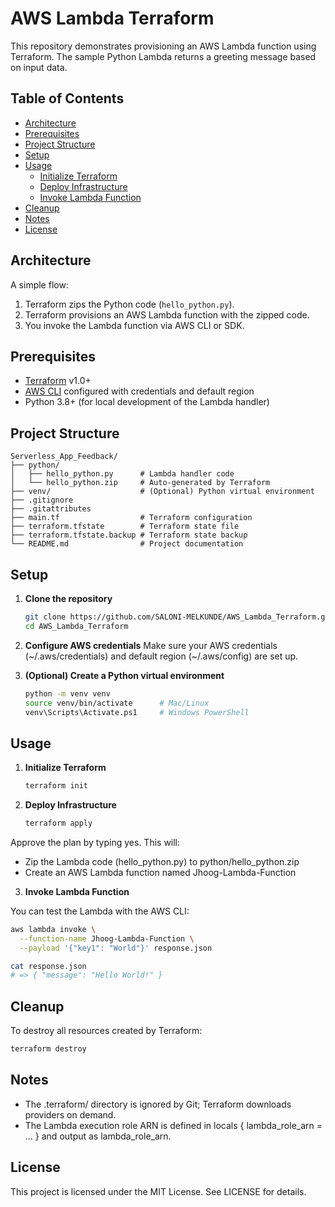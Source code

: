 # AWS Lambda Terraform

This repository demonstrates provisioning an AWS Lambda function using Terraform. The sample Python Lambda returns a greeting message based on input data.

## Table of Contents

- [Architecture](#architecture)
- [Prerequisites](#prerequisites)
- [Project Structure](#project-structure)
- [Setup](#setup)
- [Usage](#usage)
  - [Initialize Terraform](#initialize-terraform)
  - [Deploy Infrastructure](#deploy-infrastructure)
  - [Invoke Lambda Function](#invoke-lambda-function)
- [Cleanup](#cleanup)
- [Notes](#notes)
- [License](#license)



## Architecture

A simple flow:

1. Terraform zips the Python code (`hello_python.py`).
2. Terraform provisions an AWS Lambda function with the zipped code.
3. You invoke the Lambda function via AWS CLI or SDK.



## Prerequisites

- [Terraform](https://www.terraform.io/downloads.html) v1.0+
- [AWS CLI](https://aws.amazon.com/cli/) configured with credentials and default region
- Python 3.8+ (for local development of the Lambda handler)



## Project Structure

```text
Serverless_App_Feedback/
├── python/
│   ├── hello_python.py      # Lambda handler code
│   └── hello_python.zip     # Auto-generated by Terraform
├── venv/                    # (Optional) Python virtual environment
├── .gitignore
├── .gitattributes
├── main.tf                  # Terraform configuration
├── terraform.tfstate        # Terraform state file
├── terraform.tfstate.backup # Terraform state backup
└── README.md                # Project documentation
```

## Setup

1. **Clone the repository**
   ```bash
   git clone https://github.com/SALONI-MELKUNDE/AWS_Lambda_Terraform.git
   cd AWS_Lambda_Terraform
   ```
2. **Configure AWS credentials**
   Make sure your AWS credentials (~/.aws/credentials) and default region (~/.aws/config) are set up.

3. **(Optional) Create a Python virtual environment**
   ```bash
   python -m venv venv
   source venv/bin/activate      # Mac/Linux
   venv\Scripts\Activate.ps1     # Windows PowerShell
   ```


## Usage

1. **Initialize Terraform**

   ```bash
   terraform init
   ```
3. **Deploy Infrastructure**

   ```bash
   terraform apply
   ```
  Approve the plan by typing yes. This will:
- Zip the Lambda code (hello_python.py) to python/hello_python.zip
- Create an AWS Lambda function named Jhoog-Lambda-Function

3. **Invoke Lambda Function**
 
You can test the Lambda with the AWS CLI:

```bash
aws lambda invoke \
  --function-name Jhoog-Lambda-Function \
  --payload '{"key1": "World"}' response.json

cat response.json
# => { "message": "Hello World!" }
```


## Cleanup

To destroy all resources created by Terraform:

```bash
terraform destroy
```

## Notes

- The .terraform/ directory is ignored by Git; Terraform downloads providers on demand.
- The Lambda execution role ARN is defined in locals { lambda_role_arn = ... } and output as lambda_role_arn.


## License 

This project is licensed under the MIT License. See LICENSE for details.



   


